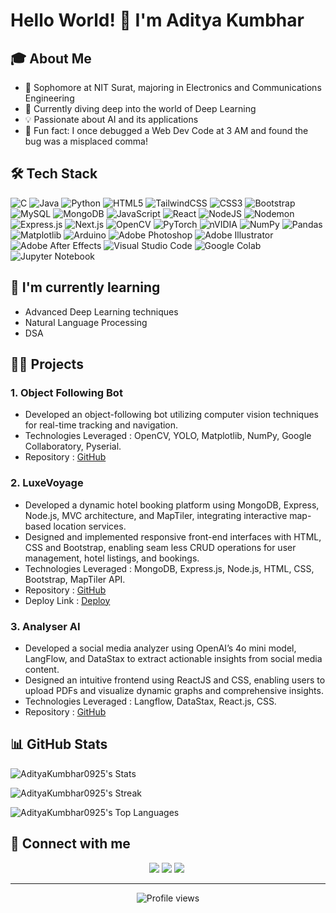 # Hello World! 👋 I'm Aditya Kumbhar

## 🎓 About Me
- 🏫 Sophomore at NIT Surat, majoring in Electronics and Communications Engineering
- 🧠 Currently diving deep into the world of Deep Learning
- 💡 Passionate about AI and its applications
- 🎉 Fun fact: I once debugged a Web Dev Code at 3 AM and found the bug was a misplaced comma!

## 🛠 Tech Stack
![C](https://img.shields.io/badge/c-%2300599C.svg?style=for-the-badge&logo=c&logoColor=white)
![Java](https://img.shields.io/badge/java-%23ED8B00.svg?style=for-the-badge&logo=openjdk&logoColor=white)
![Python](https://img.shields.io/badge/python-3670A0?style=for-the-badge&logo=python&logoColor=ffdd54)
![HTML5](https://img.shields.io/badge/html5-%23E34F26.svg?style=for-the-badge&logo=html5&logoColor=white)
![TailwindCSS](https://img.shields.io/badge/tailwindcss-%2338B2AC.svg?style=for-the-badge&logo=tailwind-css&logoColor=white)
![CSS3](https://img.shields.io/badge/css3-%231572B6.svg?style=for-the-badge&logo=css3&logoColor=white)
![Bootstrap](https://img.shields.io/badge/bootstrap-%238511FA.svg?style=for-the-badge&logo=bootstrap&logoColor=white)
![MySQL](https://img.shields.io/badge/mysql-4479A1.svg?style=for-the-badge&logo=mysql&logoColor=white)
![MongoDB](https://img.shields.io/badge/MongoDB-%234ea94b.svg?style=for-the-badge&logo=mongodb&logoColor=white)
![JavaScript](https://img.shields.io/badge/javascript-%23323330.svg?style=for-the-badge&logo=javascript&logoColor=%23F7DF1E)
![React](https://img.shields.io/badge/react-%2320232a.svg?style=for-the-badge&logo=react&logoColor=%2361DAFB)
![NodeJS](https://img.shields.io/badge/node.js-6DA55F?style=for-the-badge&logo=node.js&logoColor=white)
![Nodemon](https://img.shields.io/badge/NODEMON-%23323330.svg?style=for-the-badge&logo=nodemon&logoColor=%BBDEAD)
![Express.js](https://img.shields.io/badge/express.js-%23404d59.svg?style=for-the-badge&logo=express&logoColor=%2361DAFB)
![Next.js](https://img.shields.io/badge/Next.js-000000?style=for-the-badge&logo=next.js&logoColor=white)
![OpenCV](https://img.shields.io/badge/opencv-%23white.svg?style=for-the-badge&logo=opencv&logoColor=white)
![PyTorch](https://img.shields.io/badge/PyTorch-%23EE4C2C.svg?style=for-the-badge&logo=PyTorch&logoColor=white)
![nVIDIA](https://img.shields.io/badge/cuda-000000.svg?style=for-the-badge&logo=nVIDIA&logoColor=green)
![NumPy](https://img.shields.io/badge/numpy-%23013243.svg?style=for-the-badge&logo=numpy&logoColor=white)
![Pandas](https://img.shields.io/badge/pandas-%23150458.svg?style=for-the-badge&logo=pandas&logoColor=white)
![Matplotlib](https://img.shields.io/badge/Matplotlib-%23ffffff.svg?style=for-the-badge&logo=Matplotlib&logoColor=black)
![Arduino](https://img.shields.io/badge/-Arduino-00979D?style=for-the-badge&logo=Arduino&logoColor=white)
![Adobe Photoshop](https://img.shields.io/badge/adobe%20photoshop-%2331A8FF.svg?style=for-the-badge&logo=adobe%20photoshop&logoColor=white)
![Adobe Illustrator](https://img.shields.io/badge/adobe%20illustrator-%23FF9A00.svg?style=for-the-badge&logo=adobe%20illustrator&logoColor=white)
![Adobe After Effects](https://img.shields.io/badge/Adobe%20After%20Effects-9999FF.svg?style=for-the-badge&logo=Adobe%20After%20Effects&logoColor=white)
![Visual Studio Code](https://img.shields.io/badge/Visual%20Studio%20Code-0078d7.svg?style=for-the-badge&logo=visual-studio-code&logoColor=white)
![Google Colab](https://img.shields.io/badge/Google%20Colab-%23F9A825.svg?style=for-the-badge&logo=googlecolab&logoColor=white)
![Jupyter Notebook](https://img.shields.io/badge/jupyter-%23FA0F00.svg?style=for-the-badge&logo=jupyter&logoColor=white)


## 🌱 I'm currently learning
- Advanced Deep Learning techniques
- Natural Language Processing
- DSA

## 👨‍💻 Projects
### 1. Object Following Bot
- Developed an object-following bot utilizing computer vision techniques for real-time tracking and navigation.
- Technologies Leveraged : OpenCV, YOLO, Matplotlib, NumPy, Google Collaboratory, Pyserial.
- Repository : [GitHub](https://github.com/AdityaKumbhar0925/ObjectFollowingBot)



### 2. LuxeVoyage
 - Developed a dynamic hotel booking platform using MongoDB, Express, Node.js, MVC architecture, and
   MapTiler, integrating interactive map-based location services.
 - Designed and implemented responsive front-end interfaces with HTML, CSS and Bootstrap, enabling seam
   less CRUD operations for user management, hotel listings, and bookings.
 - Technologies Leveraged : MongoDB, Express.js, Node.js, HTML, CSS, Bootstrap, MapTiler API.
 - Repository : [GitHub](https://github.com/AdityaKumbhar0925/LuxeVoyage)
 - Deploy Link : [Deploy](https://luxevoyage-iw4d.onrender.com/listings)

   

### 3. Analyser AI
- Developed a social media analyzer using OpenAI’s 4o mini model, LangFlow, and DataStax to extract
  actionable insights from social media content.
- Designed an intuitive frontend using ReactJS and CSS, enabling users to upload PDFs and visualize dynamic
  graphs and comprehensive insights.
- Technologies Leveraged : Langflow, DataStax, React.js, CSS.
- Repository : [GitHub](https://github.com/AdityaKumbhar0925/Social-Media-Analyzer)




## 📊 GitHub Stats

![AdityaKumbhar0925's Stats](https://github-readme-stats.vercel.app/api?username=AdityaKumbhar0925&theme=blue-green&show_icons=true&hide_border=true&count_private=true)

![AdityaKumbhar0925's Streak](https://github-readme-streak-stats.herokuapp.com/?user=AdityaKumbhar0925&theme=blue-green&hide_border=true)

![AdityaKumbhar0925's Top Languages](https://github-readme-stats.vercel.app/api/top-langs/?username=AdityaKumbhar0925&theme=blue-green&show_icons=true&hide_border=true&layout=compact)

## 🤝 Connect with me
<p align="center">
  <a href="https://www.linkedin.com/in/AdityaKumbhar0925/"><img src="https://img.shields.io/badge/LinkedIn-0077B5?style=for-the-badge&logo=linkedin&logoColor=white"/></a>
    <a href="https://github.com/AdityaKumbhar0925/"><img src="https://img.shields.io/badge/GitHub-100000?style=for-the-badge&logo=github&logoColor=white"/></a>
  <a href="https://mail.google.com/mail/?view=cm&fs=1&tf=1&to=adityakumbhar0925@gmail.com"><img src="https://img.shields.io/badge/Gmail-D14836?style=for-the-badge&logo=gmail&logoColor=white"/></a>&nbsp;
</p>

---

<div align="center">
  <img src="https://komarev.com/ghpvc/?username=AdityaKumbhar0925&label=Profile%20views&color=0e75b6&style=flat" alt="Profile views">
</div>
